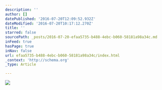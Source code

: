 ```yaml
---
description: ''
author: []
datePublished: '2016-07-20T12:09:52.932Z'
dateModified: '2016-07-20T10:17:12.270Z'
title: ''
starred: false
sourcePath: _posts/2016-07-20-efaa5735-b488-4ebc-b060-58181a98a34c.md
inFeed: true
hasPage: true
inNav: false
url: efaa5735-b488-4ebc-b060-58181a98a34c/index.html
_context: 'http://schema.org'
_type: Article

---
```

![](https://the-grid-user-content.s3-us-west-2.amazonaws.com/435d587c-eeea-429a-aa4a-f1fce5622ff3.jpg)